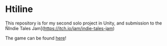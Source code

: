 # Htiline
This repository is for my second solo project in Unity, and  submission to the ÑIndie Tales Jam](https://itch.io/jam/indie-tales-jam)

The game can be found [here](https://alditto.itch.io/hitline)!
